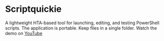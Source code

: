 # Scriptquickie
A lightweight HTA-based tool for launching, editing, and testing PowerShell scripts.
The application is portable. Keep files in a single folder.
Watch the demo on [YouTube](https://youtu.be/CsOimc8axL0)
